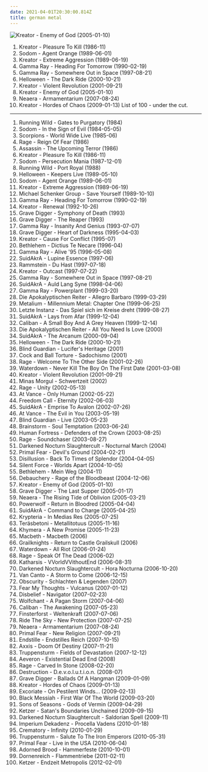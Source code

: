 ```yaml
---
date: 2021-04-01T20:30:00.814Z
title: german metal
---
```

![Kreator - Enemy of God (2005-01-10)](http://coverartarchive.org/release/48972996-c983-4704-abc4-ea4ec884d6aa/2043569409-500.jpg "Kreator - Enemy of God (2005-01-10)")
1. <span title="#thrash_metal">Kreator - Pleasure To Kill (1986-11)</span>
2. <span title="#thrash_metal">Sodom - Agent Orange (1989-06-01)</span>
3. <span title="#thrash_metal">Kreator - Extreme Aggression (1989-06-19)</span>
4. <span title="#power_metal">Gamma Ray - Heading For Tomorrow (1990-02-19)</span>
5. <span title="#power_metal">Gamma Ray - Somewhere Out in Space (1997-08-21)</span>
6. <span title="#power_metal">Helloween - The Dark Ride (2000-10-21)</span>
7. <span title="#thrash_metal">Kreator - Violent Revolution (2001-09-21)</span>
8. <span title="#thrash_metal">Kreator - Enemy of God (2005-01-10)</span>
9. <span title="#melodic_death_metal #metalcore">Neaera - Armamentarium (2007-08-24)</span>
10. <span title="#thrash_metal">Kreator - Hordes of Chaos (2009-01-13)</span>
List of 100 - under the cut.
<!-- more -->
-----
1. <span title="#speed_metal #heavy_metal">Running Wild - Gates to Purgatory (1984)</span>
2. <span title="#thrash_metal #black_metal">Sodom - In the Sign of Evil (1984-05-05)</span>
3. <span title="#hard_rock">Scorpions - World Wide Live (1985-06)</span>
4. <span title="#1986 #speed_metal">Rage - Reign Of Fear (1986)</span>
5. <span title="#thrash_metal">Assassin - The Upcoming Terror (1986)</span>
6. <span title="#thrash_metal">Kreator - Pleasure To Kill (1986-11)</span>
7. <span title="#thrash_metal">Sodom - Persecution Mania (1987-12-01)</span>
8. <span title="#heavy_metal #power_metal">Running Wild - Port Royal (1988)</span>
9. <span title="#heavy_metal #80_s #speed_metal #germany #german #live #power_metal #melodic_metal #live_album #german_metal #helloween #very_favorite">Helloween - Keepers Live (1989-05-10)</span>
10. <span title="#thrash_metal">Sodom - Agent Orange (1989-06-01)</span>
11. <span title="#thrash_metal">Kreator - Extreme Aggression (1989-06-19)</span>
12. <span title="#rock">Michael Schenker Group - Save Yourself (1989-10-10)</span>
13. <span title="#power_metal">Gamma Ray - Heading For Tomorrow (1990-02-19)</span>
14. <span title="#thrash_metal">Kreator - Renewal (1992-10-26)</span>
15. <span title="#heavy_metal">Grave Digger - Symphony of Death (1993)</span>
16. <span title="#heavy_metal">Grave Digger - The Reaper (1993)</span>
17. <span title="#power_metal">Gamma Ray - Insanity And Genius (1993-07-07)</span>
18. <span title="#heavy_metal">Grave Digger - Heart of Darkness (1995-04-03)</span>
19. <span title="#thrash_metal">Kreator - Cause For Conflict (1995-07)</span>
20. <span title="#black_metal #dark_metal #depressive_black_metal #suicidal_black_metal">Bethlehem - Dictius Te Necare (1996-04)</span>
21. <span title="#power_metal #heavy_metal">Gamma Ray - Alive '95 (1996-05-08)</span>
22. <span title="#folk_metal #melodic_death_metal #death_metal #german_metal">SuidAkrA - Lupine Essence (1997-06)</span>
23. <span title="#rammstein">Rammstein - Du Hast (1997-07-18)</span>
24. <span title="#thrash_metal">Kreator - Outcast (1997-07-22)</span>
25. <span title="#power_metal">Gamma Ray - Somewhere Out in Space (1997-08-21)</span>
26. <span title="#melodic_death_metal">SuidAkrA - Auld Lang Syne (1998-04-06)</span>
27. <span title="#power_metal">Gamma Ray - Powerplant (1999-03-20)</span>
28. <span title="#death_metal">Die Apokalyptischen Reiter - Allegro Barbaro (1999-03-29)</span>
29. <span title="#power_metal">Metalium - Millennium Metal: Chapter One (1999-06-25)</span>
30. <span title="#gothic #german #metal">Letzte Instanz - Das Spiel sich im Kreise dreht (1999-08-27)</span>
31. <span title="#folk_metal #melodic_death_metal">SuidAkrA - Lays from Afar (1999-12-04)</span>
32. <span title="#metalcore">Caliban - A Small Boy And A Grey Heaven (1999-12-14)</span>
33. <span title="#melodic_death_metal">Die Apokalyptischen Reiter - All You Need Is Love (2000)</span>
34. <span title="#melodic_death_metal">SuidAkrA - The Arcanum (2000-09-04)</span>
35. <span title="#power_metal">Helloween - The Dark Ride (2000-10-21)</span>
36. <span title="#speed_metal #power_metal #german_metal #nomongo #melmetdcz">Blind Guardian - Lucifer's Heritage (2001)</span>
37. <span title="#porngrind #grindcore #goregrind #pornogrind">Cock and Ball Torture - Sadochismo (2001)</span>
38. <span title="#heavy_metal #power_metal">Rage - Welcome To The Other Side (2001-02-26)</span>
39. <span title="#metal #alternative_metal #post_hardcore #german_metal">Waterdown - Never Kill The Boy On The First Date (2001-03-08)</span>
40. <span title="#thrash_metal">Kreator - Violent Revolution (2001-09-21)</span>
41. <span title="#pagan_metal">Minas Morgul - Schwertzeit (2002)</span>
42. <span title="#heavy_metal">Rage - Unity (2002-05-13)</span>
43. <span title="#power_metal">At Vance - Only Human (2002-05-22)</span>
44. <span title="#power_metal">Freedom Call - Eternity (2002-06-03)</span>
45. <span title="#melodic_death_metal #folk_metal">SuidAkrA - Emprise To Avalon (2002-07-26)</span>
46. <span title="#power_metal">At Vance - The Evil in You (2003-05-19)</span>
47. <span title="#power_metal #live">Blind Guardian - Live (2003-05-23)</span>
48. <span title="#heavy_metal #power_metal">Brainstorm - Soul Temptation (2003-06-24)</span>
49. <span title="#power_metal">Human Fortress - Defenders of the Crown (2003-08-25)</span>
50. <span title="#power_metal #heavy_metal">Rage - Soundchaser (2003-08-27)</span>
51. <span title="#black_metal">Darkened Nocturn Slaughtercult - Nocturnal March (2004)</span>
52. <span title="#power_metal">Primal Fear - Devil's Ground (2004-02-21)</span>
53. <span title="#progressive_metal">Disillusion - Back To Times of Splendor (2004-04-05)</span>
54. <span title="#power_metal">Silent Force - Worlds Apart (2004-10-05)</span>
55. <span title="#2004 #gothic_metal">Bethlehem - Mein Weg (2004-11)</span>
56. <span title="#death_metal">Debauchery - Rage of the Bloodbeast (2004-12-06)</span>
57. <span title="#thrash_metal">Kreator - Enemy of God (2005-01-10)</span>
58. <span title="#power_metal #heavy_metal">Grave Digger - The Last Supper (2005-01-17)</span>
59. <span title="#metalcore">Neaera - The Rising Tide of Oblivion (2005-03-21)</span>
60. <span title="#power_metal #heavy_metal">Powerwolf - Return in Bloodred (2005-04-04)</span>
61. <span title="#melodic_death_metal">SuidAkrA - Command to Charge (2005-04-25)</span>
62. <span title="#female_fronted_metal #gothic_metal #symphonic_metal #krypteria">Krypteria - In Medias Res (2005-07-25)</span>
63. <span title="#heavy_metal">Teräsbetoni - Metallitotuus (2005-11-16)</span>
64. <span title="#hard_rock #melodic_rock #german_metal #melodious_hard_rock">Khymera - A New Promise (2005-11-23)</span>
65. <span title="#heavy_metal #german_metal #macbeth">Macbeth - Macbeth (2006)</span>
66. <span title="#melodic_death_metal">Grailknights - Return to Castle Grailskull (2006)</span>
67. <span title="#hardcore #emocore">Waterdown - All Riot (2006-01-24)</span>
68. <span title="#power_metal #symphonic_metal">Rage - Speak Of The Dead (2006-02)</span>
69. <span title="#black_metal #german_black_metal">Katharsis - VVorldVVithoutEnd (2006-08-31)</span>
70. <span title="#black_metal #german_black_metal">Darkened Nocturn Slaughtercult - Hora Nocturna (2006-10-20)</span>
71. <span title="#power_metal #a_cappella_metal">Van Canto - A Storm to Come (2006-12-15)</span>
72. <span title="#viking_metal">Obscurity - Schlachten & Legenden (2007)</span>
73. <span title="#melodic_death_metal">Fear My Thoughts - Vulcanus (2007-01-12)</span>
74. <span title="#death_metal">Disbelief - Navigator (2007-02-23)</span>
75. <span title="#pagan_metal #folk_metal">Wolfchant - A Pagan Storm (2007-04-06)</span>
76. <span title="#metalcore">Caliban - The Awakening (2007-05-23)</span>
77. <span title="#folk_metal #viking_metal">Finsterforst - Weltenkraft (2007-07-06)</span>
78. <span title="#power_metal">Ride The Sky - New Protection (2007-07-25)</span>
79. <span title="#melodic_death_metal #metalcore">Neaera - Armamentarium (2007-08-24)</span>
80. <span title="#power_metal">Primal Fear - New Religion (2007-09-21)</span>
81. <span title="#black_metal">Endstille - Endstilles Reich (2007-10-15)</span>
82. <span title="#power_metal">Axxis - Doom Of Destiny (2007-11-21)</span>
83. <span title="#black_metal #war_metal">Truppensturm - Fields of Devastation (2007-12-12)</span>
84. <span title="#melodic_death_metal">Aeveron - Existential Dead End (2008)</span>
85. <span title="#heavy_metal #2008 #metal #progressive_metal #power_metal">Rage - Carved In Stone (2008-02-20)</span>
86. <span title="#thrash_metal">Destruction - D.e.v.o.l.u.t.i.o.n. (2008-07)</span>
87. <span title="#heavy_metal #2009 #power_metal">Grave Digger - Ballads Of A Hangman (2009-01-09)</span>
88. <span title="#thrash_metal">Kreator - Hordes of Chaos (2009-01-13)</span>
89. <span title="#death_metal">Excoriate - On Pestilent Winds... (2009-02-13)</span>
90. <span title="#pagan_metal">Black Messiah - First War Of The World (2009-03-20)</span>
91. <span title="#2009">Sons of Seasons - Gods of Vermin (2009-04-29)</span>
92. <span title="#black_metal #thrash_metal">Ketzer - Satan's Boundaries Unchained (2009-09-15)</span>
93. <span title="#black_metal">Darkened Nocturn Slaughtercult - Saldorian Spell (2009-11)</span>
94. <span title="#black_metal #atmospheric_black_metal #2010">Imperium Dekadenz - Procella Vadens (2010-01-18)</span>
95. <span title="#gothic_metal #2010">Crematory - Infinity (2010-01-29)</span>
96. <span title="#2010 #metal #germany #german #war_metal #2010_s #german_metal #2010_s_metal #2010_metal #2010_s_war_metal #2010_war_metal">Truppensturm - Salute To The Iron Emperors (2010-05-31)</span>
97. <span title="#2010 #heavy_metal #melodic #germany #good_shit #german #great_song #live #power_metal #epic_metal #heavy_rock #good_stuff #good_live #live_album #german_metal #ripper #i_own_this #my_collection #electric_guitar_riffs #great_guitars #fucking_good #musical_god #german_heavy_metal #rob_halford #mr_ownership_deal #my_music_collection #live_metal #new_2010 #my_cds #great_live_album #ralf_scheepers #needs_more_listeners #need_to_rate #goes_fucking_good_with_beer #tim_owens #frontiers_records #mat_sinner #heavy_power_speed_metal #cd_in_collection #important_cds #musica_que_me_anima #cd_dvds_i_own #excellent_guitars_sounds #cds_i_bought #double_cds_i_own #judas_priest_painkiller_era_feeling #live_in_the_usa #recorded_at_la_and_atlanta_usa_2009 #tom_naumann">Primal Fear - Live in the USA (2010-06-04)</span>
98. <span title="#pagan_metal">Adorned Brood - Hammerfeste (2010-10-01)</span>
99. <span title="#black_metal">Dornenreich - Flammentriebe (2011-02-11)</span>
100. <span title="#2012">Ketzer - Endzeit Metropolis (2012-02-01)</span>
